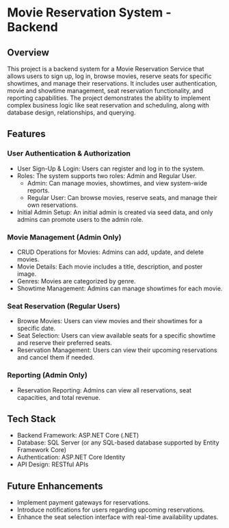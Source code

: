 # Movie Reservation System - Backend
## Overview
This project is a backend system for a Movie Reservation Service that allows users to sign up, log in, browse movies, reserve seats for specific showtimes, and manage their reservations. It includes user authentication, movie and showtime management, seat reservation functionality, and reporting capabilities. The project demonstrates the ability to implement complex business logic like seat reservation and scheduling, along with database design, relationships, and querying.

## Features
### User Authentication & Authorization
- User Sign-Up & Login: Users can register and log in to the system.
- Roles: The system supports two roles: Admin and Regular User.
    - Admin: Can manage movies, showtimes, and view system-wide reports.
    - Regular User: Can browse movies, reserve seats, and manage their own reservations.
- Initial Admin Setup: An initial admin is created via seed data, and only admins can promote users to the admin role.

### Movie Management (Admin Only)
- CRUD Operations for Movies: Admins can add, update, and delete movies.
- Movie Details: Each movie includes a title, description, and poster image.
- Genres: Movies are categorized by genre.
- Showtime Management: Admins can manage showtimes for each movie.

### Seat Reservation (Regular Users)
- Browse Movies: Users can view movies and their showtimes for a specific date.
- Seat Selection: Users can view available seats for a specific showtime and reserve their preferred seats.
- Reservation Management: Users can view their upcoming reservations and cancel them if needed.

### Reporting (Admin Only)
- Reservation Reporting: Admins can view all reservations, seat capacities, and total revenue.

## Tech Stack
- Backend Framework: ASP.NET Core (.NET)
- Database: SQL Server (or any SQL-based database supported by Entity Framework Core)
- Authentication: ASP.NET Core Identity
- API Design: RESTful APIs

## Future Enhancements
- Implement payment gateways for reservations.
- Introduce notifications for users regarding upcoming reservations.
- Enhance the seat selection interface with real-time availability updates.
